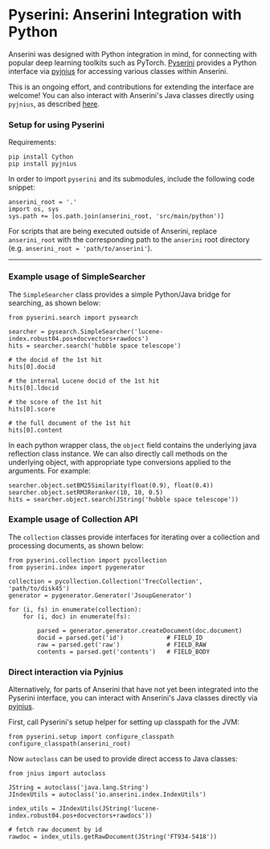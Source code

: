 # Pyserini: Anserini Integration with Python

Anserini was designed with Python integration in mind, for connecting with popular 
deep learning toolkits such as PyTorch. 
[Pyserini](https://github.com/castorini/anserini/src/main/python/pyserini) 
provides a Python interface via [pyjnius](https://github.com/kivy/pyjnius) 
for accessing various classes within Anserini.

This is an ongoing effort, and contributions for extending the interface are welcome!
You can also interact with Anserini's Java classes directly 
using `pyjnius`, as described 
[here](#Direct-interaction-via-Pyjnius).

### Setup for using Pyserini

Requirements:

```
pip install Cython
pip install pyjnius
```

In order to import `pyserini` and its submodules, include the following code snippet:
```
anserini_root = '.' 
import os, sys
sys.path += [os.path.join(anserini_root, 'src/main/python')]
```

For scripts that are being executed outside of Anserini, replace `anserini_root` 
with the corresponding path to the `anserini` root directory 
(e.g. `anserini_root = 'path/to/anserini'`).

*****

### Example usage of SimpleSearcher
The `SimpleSearcher` class provides a simple Python/Java bridge for searching, as shown below:

```
from pyserini.search import pysearch

searcher = pysearch.SimpleSearcher('lucene-index.robust04.pos+docvectors+rawdocs')
hits = searcher.search('hubble space telescope')

# the docid of the 1st hit
hits[0].docid

# the internal Lucene docid of the 1st hit
hits[0].ldocid

# the score of the 1st hit
hits[0].score

# the full document of the 1st hit
hits[0].content
```

In each python wrapper class, the `object` field contains the 
underlying java reflection class instance. 
We can also directly call methods on the underlying object,
with appropriate type conversions applied to the arguments. For example:

```
searcher.object.setBM25Similarity(float(0.9), float(0.4))
searcher.object.setRM3Reranker(10, 10, 0.5)
hits = searcher.object.search(JString('hubble space telescope'))
``` 


### Example usage of Collection API
The `collection` classes provide interfaces for iterating over a collection 
and processing documents, as shown below:

```
from pyserini.collection import pycollection
from pyserini.index import pygenerator

collection = pycollection.Collection('TrecCollection', 'path/to/disk45')
generator = pygenerator.Generator('JsoupGenerator')

for (i, fs) in enumerate(collection):
    for (i, doc) in enumerate(fs):

        parsed = generator.generator.createDocument(doc.document)
        docid = parsed.get('id')            # FIELD_ID
        raw = parsed.get('raw')             # FIELD_RAW
        contents = parsed.get('contents')   # FIELD_BODY
```

### Direct interaction via Pyjnius

Alternatively, for parts of Anserini that have not yet been integrated
into the Pyserini interface, you can interact with Anserini's Java classes 
directly via [pyjnius](https://github.com/kivy/pyjnius). 

First, call Pyserini's setup helper for setting up classpath for the JVM:
```
from pyserini.setup import configure_classpath
configure_classpath(anserini_root)
```

Now `autoclass` can be used to provide direct access to Java classes:

```
from jnius import autoclass

JString = autoclass('java.lang.String')
JIndexUtils = autoclass('io.anserini.index.IndexUtils')

index_utils = JIndexUtils(JString('lucene-index.robust04.pos+docvectors+rawdocs'))

# fetch raw document by id
rawdoc = index_utils.getRawDocument(JString('FT934-5418'))

```


